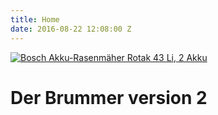 ```yaml
---
title: Home
date: 2016-08-22 12:08:00 Z
---
```


[![Bosch Akku-Rasenmäher Rotak 43 Li, 2 Akku](/uploads/0-02-01-a41b6c59e7a59feddeb4d8d227a4c80a63b9c3bf84912d13448d9de6c8762b79_full.jpg)](https://siroop.ch/baumarkt-garten/gartenbau-technik/rasenmaeher/bosch-akku-rasenmaeher-rotak-43-li-2-akku-525477)


# Der Brummer version 2